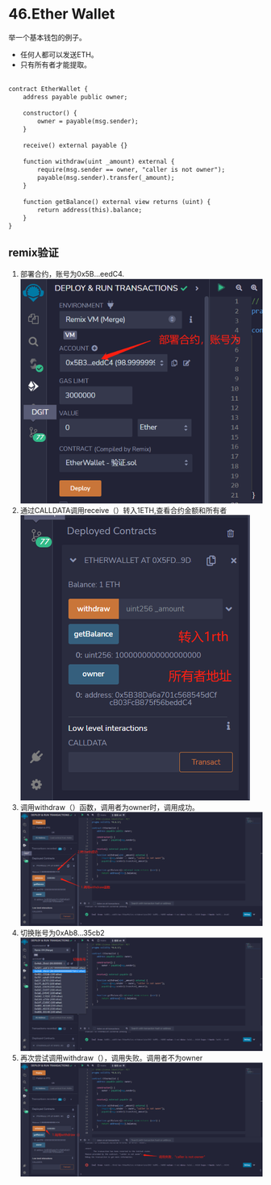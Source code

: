 # 46.Ether Wallet
举一个基本钱包的例子。

* 任何人都可以发送ETH。
* 只有所有者才能提取。
```solidity

contract EtherWallet {
    address payable public owner;

    constructor() {
        owner = payable(msg.sender);
    }

    receive() external payable {}

    function withdraw(uint _amount) external {
        require(msg.sender == owner, "caller is not owner");
        payable(msg.sender).transfer(_amount);
    }

    function getBalance() external view returns (uint) {
        return address(this).balance;
    }
}
```

## remix验证

1. 部署合约，账号为0x5B...eedC4.
![46-1.jpg](img/46-1.jpg)
2. 通过CALLDATA调用receive（）转入1ETH,查看合约金额和所有者
![46-2.jpg](img/46-2.jpg)
3. 调用withdraw（）函数，调用者为owner时，调用成功。
![46-3.jpg](img/46-3.jpg)
4. 切换账号为0xAb8...35cb2
![46-4.jpg](img/46-4.jpg)
5. 再次尝试调用withdraw（），调用失败。调用者不为owner
![46-5.jpg](img/46-5.jpg)

